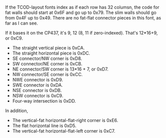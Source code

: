 If the TCOD-layout fonts index as if each row has 32 columsn, the code for fat
walls should start at 0x6F and go up to 0x79. The slim walls should go from 0x4F
up to 0x49. There are no fat-flat connector pieces in this font, as far as I can
see.

If it bases it on the CP437, it's 9, 12 (8, 11 if zero-indexed). That's 12*16+9,
or 0xC9.
 * The straight vertical piece is 0xCA.
 * The straight horizontal piece is 0xDC.
 * SE connector/NW corner is 0xD8.
 * SW connector/NE corner is 0xCB.
 * NE connector/SW corner is 13*16 + 7, or 0xD7.
 * NW connector/SE corner is 0xCC.
 * NWE connector is 0xD9.
 * SWE connector is 0xDA.
 * NSE connector is 0xDB.
 * NSW connector is 0xC9.
 * Four-way intersection is 0xDD.

In addition,
 * The vertical-fat horizontal-flat-right corner is 0xE6.
 * The flat horizontal line is 0xD5.
 * The vertical-fat horizontal-flat-left corner is 0xC7.
